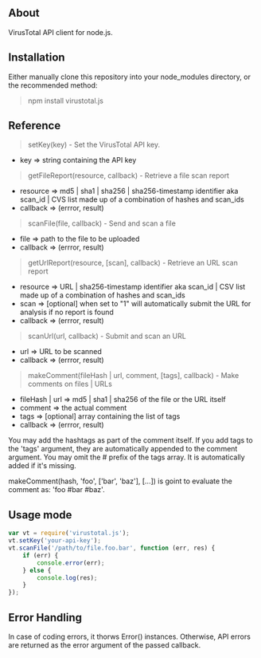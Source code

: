 ## About

VirusTotal API client for node.js.

## Installation

Either manually clone this repository into your node_modules directory, or the recommended method:

> npm install virustotal.js

## Reference

> setKey(key) - Set the VirusTotal API key.

 * key      => string containing the API key

> getFileReport(resource, callback) - Retrieve a file scan report

 * resource => md5 | sha1 | sha256 | sha256-timestamp identifier aka scan_id | CVS list made up of a combination of hashes and scan_ids
 * callback => (errror, result)

> scanFile(file, callback) - Send and scan a file

 * file     => path to the file to be uploaded
 * callback => (errror, result)

> getUrlReport(resource, [scan], callback) - Retrieve an URL scan report

 * resource => URL | sha256-timestamp identifier aka scan_id | CSV list made up of a combination of hashes and scan_ids
 * scan     => [optional] when set to "1" will automatically submit the URL for analysis if no report is found
 * callback => (errror, result)

> scanUrl(url, callback) - Submit and scan an URL

 * url      => URL to be scanned
 * callback => (errror, result)

> makeComment(fileHash | url, comment, [tags], callback) - Make comments on files | URLs

 * fileHash | url => md5 | sha1 | sha256 of the file or the URL itself
 * comment  => the actual comment
 * tags     => [optional] array containing the list of tags
 * callback => (errror, result)

You may add the hashtags as part of the comment itself. If you add tags to the 'tags' argument, they are automatically appended to the comment argument. You may omit the # prefix of the tags array. It is automatically added if it's missing.

makeComment(hash, 'foo', ['bar', 'baz'], [...]) is goint to evaluate the comment as: 'foo #bar #baz'.

## Usage mode

```javascript
var vt = require('virustotal.js');
vt.setKey('your-api-key');
vt.scanFile('/path/to/file.foo.bar', function (err, res) {
	if (err) {
		console.error(err);
	} else {
		console.log(res);
	}
});
```

## Error Handling

In case of coding errors, it thorws Error() instances. Otherwise, API errors are returned as the error argument of the passed callback.
